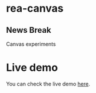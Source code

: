 rea-canvas
========
## News Break
Canvas experiments

Live demo
=========
You can check the live demo [here](agrunberg.alwaysdata.net).
